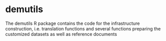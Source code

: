 # demutils
The demutils R package contains the code for the infrastructure construction, i.e. translation functions and several functions preparing the customized datasets as well as reference documents

